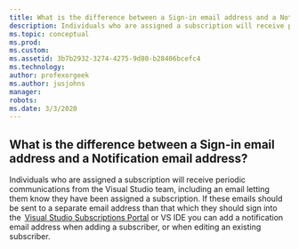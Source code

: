 ```yaml
---
title: What is the difference between a Sign-in email address and a Notification email address?
description: Individuals who are assigned a subscription will receive periodic communications from the Visual Studio team, including an email...
ms.topic: conceptual
ms.prod: 
ms.custom: 
ms.assetid: 3b7b2932-3274-4275-9d80-b28406bcefc4
ms.technology: 
author: profexorgeek
ms.author: jusjohns
manager: 
robots: 
ms.date: 3/3/2020
---
```


## What is the difference between a Sign-in email address and a Notification email address?

Individuals who are assigned a subscription will receive periodic communications from the Visual Studio team, including an email letting them know they have been assigned a subscription. If these emails should be sent to a separate email address than that which they should sign into the  [Visual Studio Subscriptions Portal](https://my.visualstudio.com/) or VS IDE you can add a notification email address when adding a subscriber, or when editing an existing subscriber.
